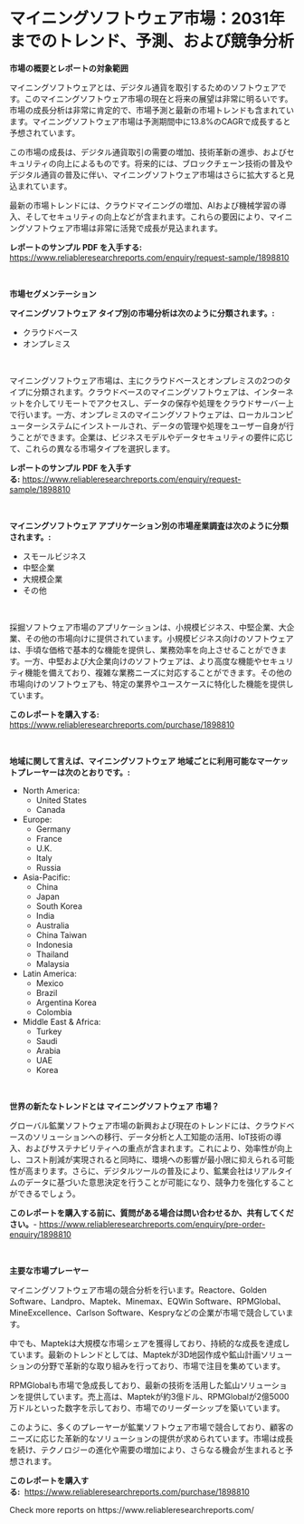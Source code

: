 <p><h1>マイニングソフトウェア市場：2031年までのトレンド、予測、および競争分析</h1></p><p><strong>市場の概要とレポートの対象範囲</strong></p>
<p><p>マイニングソフトウェアとは、デジタル通貨を取引するためのソフトウェアです。このマイニングソフトウェア市場の現在と将来の展望は非常に明るいです。市場の成長分析は非常に肯定的で、市場予測と最新の市場トレンドも含まれています。マイニングソフトウェア市場は予測期間中に13.8%のCAGRで成長すると予想されています。</p><p>この市場の成長は、デジタル通貨取引の需要の増加、技術革新の進歩、およびセキュリティの向上によるものです。将来的には、ブロックチェーン技術の普及やデジタル通貨の普及に伴い、マイニングソフトウェア市場はさらに拡大すると見込まれています。</p><p>最新の市場トレンドには、クラウドマイニングの増加、AIおよび機械学習の導入、そしてセキュリティの向上などが含まれます。これらの要因により、マイニングソフトウェア市場は非常に活発で成長が見込まれます。</p></p>
<p><strong>レポートのサンプル PDF を入手する:</strong> <a href="https://www.reliableresearchreports.com/enquiry/request-sample/1898810">https://www.reliableresearchreports.com/enquiry/request-sample/1898810</a></p>
<p>&nbsp;</p>
<p><strong>市場セグメンテーション</strong></p>
<p><strong>マイニングソフトウェア タイプ別の市場分析は次のように分類されます。:</strong></p>
<p><ul><li>クラウドベース</li><li>オンプレミス</li></ul></p>
<p>&nbsp;</p>
<p><p>マイニングソフトウェア市場は、主にクラウドベースとオンプレミスの2つのタイプに分類されます。クラウドベースのマイニングソフトウェアは、インターネットを介してリモートでアクセスし、データの保存や処理をクラウドサーバー上で行います。一方、オンプレミスのマイニングソフトウェアは、ローカルコンピューターシステムにインストールされ、データの管理や処理をユーザー自身が行うことができます。企業は、ビジネスモデルやデータセキュリティの要件に応じて、これらの異なる市場タイプを選択します。</p></p>
<p><strong>レポートのサンプル PDF を入手する:</strong>&nbsp;<a href="https://www.reliableresearchreports.com/enquiry/request-sample/1898810">https://www.reliableresearchreports.com/enquiry/request-sample/1898810</a></p>
<p>&nbsp;</p>
<p><strong> マイニングソフトウェア アプリケーション別の市場産業調査は次のように分類されます。:</strong></p>
<p><ul><li>スモールビジネス</li><li>中堅企業</li><li>大規模企業</li><li>その他</li></ul></p>
<p>&nbsp;</p>
<p><p>採掘ソフトウェア市場のアプリケーションは、小規模ビジネス、中堅企業、大企業、その他の市場向けに提供されています。小規模ビジネス向けのソフトウェアは、手頃な価格で基本的な機能を提供し、業務効率を向上させることができます。一方、中堅および大企業向けのソフトウェアは、より高度な機能やセキュリティ機能を備えており、複雑な業務ニーズに対応することができます。その他の市場向けのソフトウェアも、特定の業界やユースケースに特化した機能を提供しています。</p></p>
<p><strong>このレポートを購入する:</strong>&nbsp; <a href="https://www.reliableresearchreports.com/purchase/1898810">https://www.reliableresearchreports.com/purchase/1898810</a></p>
<p>&nbsp;</p>
<p><strong>地域に関して言えば、マイニングソフトウェア 地域ごとに利用可能なマーケットプレーヤーは次のとおりです。:</strong></p>
<p><ul>
    <li>
        North America:
        <ul>
            <li>United States</li>
            <li>Canada</li>
        </ul>
    </li>
    <li>
        Europe:
        <ul>
            <li>Germany</li>
            <li>France</li>
            <li>U.K.</li>
            <li>Italy</li>
            <li>Russia</li>
        </ul>
    </li>
    <li>
        Asia-Pacific:
        <ul>
            <li>China</li>
            <li>Japan</li>
            <li>South Korea</li>
            <li>India</li>
            <li>Australia</li>
            <li>China Taiwan</li>
            <li>Indonesia</li>
            <li>Thailand</li>
            <li>Malaysia</li>
        </ul>
    </li>
    <li>
        Latin America:
        <ul>
            <li>Mexico</li>
            <li>Brazil</li>
            <li>Argentina Korea</li>
            <li>Colombia</li>
        </ul>
    </li>
    <li>
        Middle East & Africa:
        <ul>
            <li>Turkey</li>
            <li>Saudi</li>
            <li>Arabia</li>
            <li>UAE</li>
            <li>Korea</li>
        </ul>
    </li>
    </ul></p>
<p>&nbsp;</p>
<p><strong>世界の新たなトレンドとは マイニングソフトウェア 市場？</strong></p>
<p><p>グローバル鉱業ソフトウェア市場の新興および現在のトレンドには、クラウドベースのソリューションへの移行、データ分析と人工知能の活用、IoT技術の導入、およびサステナビリティへの重点が含まれます。これにより、効率性が向上し、コスト削減が実現されると同時に、環境への影響が最小限に抑えられる可能性が高まります。さらに、デジタルツールの普及により、鉱業会社はリアルタイムのデータに基づいた意思決定を行うことが可能になり、競争力を強化することができるでしょう。</p></p>
<p><strong>このレポートを購入する前に、質問がある場合は問い合わせるか、共有してください。</strong>- <a href="https://www.reliableresearchreports.com/enquiry/pre-order-enquiry/1898810">https://www.reliableresearchreports.com/enquiry/pre-order-enquiry/1898810</a></p>
<p>&nbsp;</p>
<p><strong>主要な市場プレーヤー</strong></p>
<p><p>マイニングソフトウェア市場の競合分析を行います。Reactore、Golden Software、Landpro、Maptek、Minemax、EQWin Software、RPMGlobal、MineExcellence、Carlson Software、Kespryなどの企業が市場で競合しています。</p><p>中でも、Maptekは大規模な市場シェアを獲得しており、持続的な成長を達成しています。最新のトレンドとしては、Maptekが3D地図作成や鉱山計画ソリューションの分野で革新的な取り組みを行っており、市場で注目を集めています。</p><p>RPMGlobalも市場で急成長しており、最新の技術を活用した鉱山ソリューションを提供しています。売上高は、Maptekが約3億ドル、RPMGlobalが2億5000万ドルといった数字を示しており、市場でのリーダーシップを築いています。</p><p>このように、多くのプレーヤーが鉱業ソフトウェア市場で競合しており、顧客のニーズに応じた革新的なソリューションの提供が求められています。市場は成長を続け、テクノロジーの進化や需要の増加により、さらなる機会が生まれると予想されます。</p></p>
<p><strong>このレポートを購入する:</strong>&nbsp;&nbsp;<a href="https://www.reliableresearchreports.com/purchase/1898810">https://www.reliableresearchreports.com/purchase/1898810</a></p>
<p>Check more reports on https://www.reliableresearchreports.com/</p>